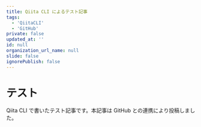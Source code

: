 ```yaml
---
title: Qiita CLI によるテスト記事
tags:
  - 'QiitaCLI'
  - 'GitHub'
private: false
updated_at: ''
id: null
organization_url_name: null
slide: false
ignorePublish: false
---
```

# テスト
Qiita CLI で書いたテスト記事です。本記事は GitHub との連携により投稿しました。
